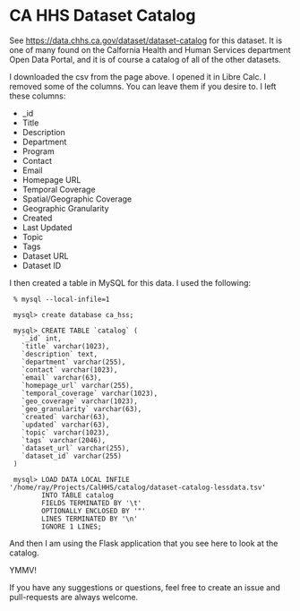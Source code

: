 # CA HHS Dataset Catalog

See https://data.chhs.ca.gov/dataset/dataset-catalog for this dataset. It is one of many found on
the Calfornia Health and Human Services department Open Data Portal, and it is of course a catalog
of all of the other datasets.

I downloaded the csv from the page above. I opened it in Libre Calc. I removed some of the columns.
You can leave them if you desire to. I left these columns:

* _id
* Title
* Description
* Department
* Program
* Contact
* Email
* Homepage URL
* Temporal Coverage
* Spatial/Geographic Coverage
* Geographic Granularity
* Created
* Last Updated
* Topic
* Tags
* Dataset URL
* Dataset ID

I then created a table in MySQL for this data. I used the following:

     % mysql --local-infile=1

     mysql> create database ca_hss;

     mysql> CREATE TABLE `catalog` (
       `_id` int,
       `title` varchar(1023),
       `description` text,
       `department` varchar(255),
       `contact` varchar(1023),
       `email` varchar(63),
       `homepage_url` varchar(255),
       `temporal_coverage` varchar(1023),
       `geo_coverage` varchar(1023),
       `geo_granularity` varchar(63),
       `created` varchar(63),
       `updated` varchar(63),
       `topic` varchar(1023),
       `tags` varchar(2046),
       `dataset_url` varchar(255),
       `dataset_id` varchar(255)
     )

     mysql> LOAD DATA LOCAL INFILE '/home/ray/Projects/CalHHS/catalog/dataset-catalog-lessdata.tsv'
            INTO TABLE catalog
            FIELDS TERMINATED BY '\t'
            OPTIONALLY ENCLOSED BY '"'
            LINES TERMINATED BY '\n'
            IGNORE 1 LINES;

And then I am using the Flask application that you see here to look at the catalog.

YMMV!

If you have any suggestions or questions, feel free to create an issue and pull-requests are always welcome.


